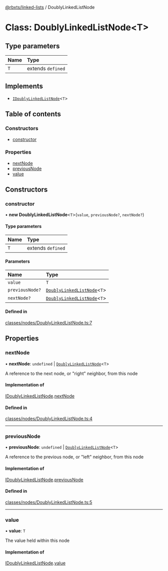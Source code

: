 [@rbxts/linked-lists](../README.md) / DoublyLinkedListNode

# Class: DoublyLinkedListNode<T\>

## Type parameters

| Name | Type |
| :------ | :------ |
| `T` | extends `defined` |

## Implements

- [`IDoublyLinkedListNode`](../interfaces/IDoublyLinkedListNode.md)<`T`\>

## Table of contents

### Constructors

- [constructor](DoublyLinkedListNode.md#constructor)

### Properties

- [nextNode](DoublyLinkedListNode.md#nextnode)
- [previousNode](DoublyLinkedListNode.md#previousnode)
- [value](DoublyLinkedListNode.md#value)

## Constructors

### constructor

• **new DoublyLinkedListNode**<`T`\>(`value`, `previousNode?`, `nextNode?`)

#### Type parameters

| Name | Type |
| :------ | :------ |
| `T` | extends `defined` |

#### Parameters

| Name | Type |
| :------ | :------ |
| `value` | `T` |
| `previousNode?` | [`DoublyLinkedListNode`](DoublyLinkedListNode.md)<`T`\> |
| `nextNode?` | [`DoublyLinkedListNode`](DoublyLinkedListNode.md)<`T`\> |

#### Defined in

[classes/nodes/DoublyLinkedListNode.ts:7](https://github.com/Bytebit-Org/roblox-LinkedLists/blob/master/src/classes/nodes/DoublyLinkedListNode.ts#L7)

## Properties

### nextNode

• **nextNode**: `undefined` \| [`DoublyLinkedListNode`](DoublyLinkedListNode.md)<`T`\>

A reference to the next node, or "right" neighbor, from this node

#### Implementation of

[IDoublyLinkedListNode](../interfaces/IDoublyLinkedListNode.md).[nextNode](../interfaces/IDoublyLinkedListNode.md#nextnode)

#### Defined in

[classes/nodes/DoublyLinkedListNode.ts:4](https://github.com/Bytebit-Org/roblox-LinkedLists/blob/master/src/classes/nodes/DoublyLinkedListNode.ts#L4)

___

### previousNode

• **previousNode**: `undefined` \| [`DoublyLinkedListNode`](DoublyLinkedListNode.md)<`T`\>

A reference to the previous node, or "left" neighbor, from this node

#### Implementation of

[IDoublyLinkedListNode](../interfaces/IDoublyLinkedListNode.md).[previousNode](../interfaces/IDoublyLinkedListNode.md#previousnode)

#### Defined in

[classes/nodes/DoublyLinkedListNode.ts:5](https://github.com/Bytebit-Org/roblox-LinkedLists/blob/master/src/classes/nodes/DoublyLinkedListNode.ts#L5)

___

### value

• **value**: `T`

The value held within this node

#### Implementation of

[IDoublyLinkedListNode](../interfaces/IDoublyLinkedListNode.md).[value](../interfaces/IDoublyLinkedListNode.md#value)
